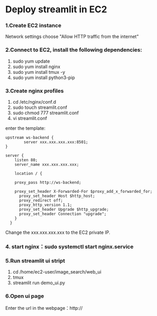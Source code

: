 # Deploy streamlit in EC2

### 1.Create EC2 instance

Network settings choose "Allow HTTP traffic from the internet"

### 2.Connect to EC2, install the following dependencies:

1. sudo yum update
2. sudo yum install nginx
3. sudo yum install tmux -y
4. sudo yum install python3-pip

### 3.Create nginx profiles

1. cd /etc/nginx/conf.d
2. sudo touch streamlit.conf
3. sudo chmod 777 streamlit.conf
4. vi streamlit.conf

enter the template:

```
upstream ws-backend {
        server xxx.xxx.xxx.xxx:8501;
}

server {
    listen 80;
    server_name xxx.xxx.xxx.xxx;

    location / {
            
    proxy_pass http://ws-backend;

    proxy_set_header X-Forwarded-For $proxy_add_x_forwarded_for;
      proxy_set_header Host $http_host;
      proxy_redirect off;
      proxy_http_version 1.1;
      proxy_set_header Upgrade $http_upgrade;
      proxy_set_header Connection "upgrade";
    }
  }
```

Change the xxx.xxx.xxx.xxx to the EC2 private IP.


### 4. start nginx：sudo systemctl start nginx.service

### 5.Run streamlit ui stript

1. cd /home/ec2-user/image_search/web_ui
2. tmux
3. streamlit run demo_ui.py

### 6.Open ui page

Enter the url in the webpage：http://<EC2 public IP>
